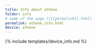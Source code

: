 ```yaml
---
title: Info about athene
folder: info
# name of the page (/{{permalink}}.html)
permalink: athene_info.html
device: athene
---
```

{% include templates/device_info.md %}
